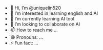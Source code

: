 - 👋 Hi, I’m @uniquelin520
- 👀 I’m interested in learning english and AI
- 🌱 I’m currently learning AI tool
- 💞️ I’m looking to collaborate on AI 
- 📫 How to reach me ...
- 😄 Pronouns: ...
- ⚡ Fun fact: ...

<!---
uniquelin520/uniquelin520 is a ✨ special ✨ repository because its `README.md` (this file) appears on your GitHub profile.
You can click the Preview link to take a look at your changes.
--->
